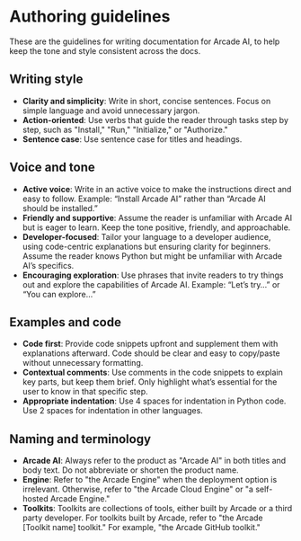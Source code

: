 # Authoring guidelines

These are the guidelines for writing documentation for Arcade AI, to help keep the tone and style consistent across the docs.

## Writing style

- **Clarity and simplicity**: Write in short, concise sentences. Focus on simple language and avoid unnecessary jargon.
- **Action-oriented**: Use verbs that guide the reader through tasks step by step, such as "Install," "Run," "Initialize," or "Authorize."
- **Sentence case**: Use sentence case for titles and headings.

## Voice and tone

- **Active voice**: Write in an active voice to make the instructions direct and easy to follow. Example: “Install Arcade AI” rather than “Arcade AI should be installed.”
- **Friendly and supportive**: Assume the reader is unfamiliar with Arcade AI but is eager to learn. Keep the tone positive, friendly, and approachable.
- **Developer-focused**: Tailor your language to a developer audience, using code-centric explanations but ensuring clarity for beginners. Assume the reader knows Python but might be unfamiliar with Arcade AI’s specifics.
- **Encouraging exploration**: Use phrases that invite readers to try things out and explore the capabilities of Arcade AI. Example: “Let’s try…” or “You can explore…”

## Examples and code

- **Code first**: Provide code snippets upfront and supplement them with explanations afterward. Code should be clear and easy to copy/paste without unnecessary formatting.
- **Contextual comments**: Use comments in the code snippets to explain key parts, but keep them brief. Only highlight what’s essential for the user to know in that specific step.
- **Appropriate indentation**: Use 4 spaces for indentation in Python code. Use 2 spaces for indentation in other languages.

## Naming and terminology

- **Arcade AI**: Always refer to the product as "Arcade AI" in both titles and body text. Do not abbreviate or shorten the product name.
- **Engine**: Refer to "the Arcade Engine" when the deployment option is irrelevant. Otherwise, refer to "the Arcade Cloud Engine" or "a self-hosted Arcade Engine."
- **Toolkits**: Toolkits are collections of tools, either built by Arcade or a third party developer. For toolkits built by Arcade, refer to "the Arcade [Toolkit name] toolkit." For example, "the Arcade GitHub toolkit."
